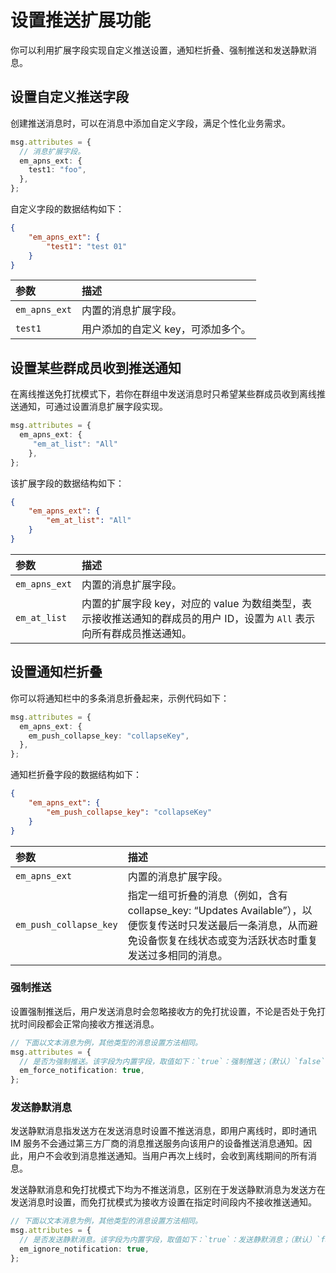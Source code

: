 # 设置推送扩展功能

你可以利用扩展字段实现自定义推送设置，通知栏折叠、强制推送和发送静默消息。

## 设置自定义推送字段

创建推送消息时，可以在消息中添加自定义字段，满足个性化业务需求。

```typescript
msg.attributes = {
  // 消息扩展字段。
  em_apns_ext: {
    test1: "foo", 
  },
};
```

自定义字段的数据结构如下：

```json
{
    "em_apns_ext": {
        "test1": "test 01"
    }
}
```

| 参数             | 描述               |
| :--------------- | :----------------- |
| `em_apns_ext`    | 内置的消息扩展字段。 |
| `test1`          | 用户添加的自定义 key，可添加多个。  |

## 设置某些群成员收到推送通知

在离线推送免打扰模式下，若你在群组中发送消息时只希望某些群成员收到离线推送通知，可通过设置消息扩展字段实现。

```typescript
msg.attributes = {
  em_apns_ext: {
     "em_at_list": "All"
    },
};
```

该扩展字段的数据结构如下：

```json
{
    "em_apns_ext": {
        "em_at_list": "All"
    }
}
```

| 参数             | 描述               |
| :--------------- | :----------------- |
| `em_apns_ext`    | 内置的消息扩展字段。 |
| `em_at_list`          | 内置的扩展字段 key，对应的 value 为数组类型，表示接收推送通知的群成员的用户 ID，设置为 `All` 表示向所有群成员推送通知。  |

## 设置通知栏折叠

你可以将通知栏中的多条消息折叠起来，示例代码如下：

```typescript
msg.attributes = {
  em_apns_ext: {
    em_push_collapse_key: "collapseKey", 
  },
};
```

通知栏折叠字段的数据结构如下：

```json
{
    "em_apns_ext": {
        "em_push_collapse_key": "collapseKey"
    }
}
```

| 参数             | 描述               |
| :--------------- | :----------------- |
| `em_apns_ext`    | 内置的消息扩展字段。  |
| `em_push_collapse_key`   | 指定一组可折叠的消息（例如，含有 collapse_key: “Updates Available”），以便恢复传送时只发送最后一条消息，从而避免设备恢复在线状态或变为活跃状态时重复发送过多相同的消息。   |

### 强制推送

设置强制推送后，用户发送消息时会忽略接收方的免打扰设置，不论是否处于免打扰时间段都会正常向接收方推送消息。

```typescript
// 下面以文本消息为例，其他类型的消息设置方法相同。
msg.attributes = {
  // 是否为强制推送。该字段为内置字段，取值如下：`true`：强制推送；（默认）`false`：非强制推送。
  em_force_notification: true,
};
```

### 发送静默消息

发送静默消息指发送方在发送消息时设置不推送消息，即用户离线时，即时通讯 IM 服务不会通过第三方厂商的消息推送服务向该用户的设备推送消息通知。因此，用户不会收到消息推送通知。当用户再次上线时，会收到离线期间的所有消息。

发送静默消息和免打扰模式下均为不推送消息，区别在于发送静默消息为发送方在发送消息时设置，而免打扰模式为接收方设置在指定时间段内不接收推送通知。

```typescript
// 下面以文本消息为例，其他类型的消息设置方法相同。
msg.attributes = {
  // 是否发送静默消息。该字段为内置字段，取值如下：`true`：发送静默消息；（默认）`false`：推送该消息。
  em_ignore_notification: true,
};
```